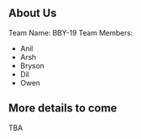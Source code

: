 ## About Us
Team Name: BBY-19
Team Members: 
- Anil
- Arsh
- Bryson
- Dil
- Owen
## More details to come
TBA